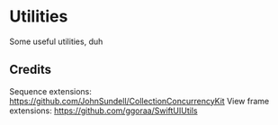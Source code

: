 # Utilities

Some useful utilities, duh

## Credits

Sequence extensions: https://github.com/JohnSundell/CollectionConcurrencyKit
View frame extensions: https://github.com/ggoraa/SwiftUIUtils

